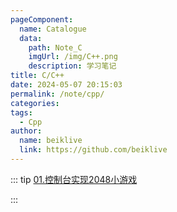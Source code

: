 ```yaml
---
pageComponent:
  name: Catalogue
  data:
    path: Note_C
    imgUrl: /img/C++.png
    description: 学习笔记
title: C/C++
date: 2024-05-07 20:15:03
permalink: /note/cpp/
categories: 
tags:
  - Cpp
author:
  name: beiklive
  link: https://github.com/beiklive
---
```



::: tip 
[01.控制台实现2048小游戏](../../Note_C/01.控制台实现2048小游戏.md)

:::